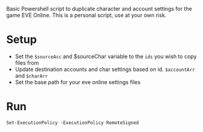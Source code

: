 Basic Powershell script to duplicate character and account settings for the game EVE Online.
This is a personal script, use at your own risk.

# Setup

- Set the `$sourceAcc` and $sourceChar variable to the `ids` you wish to copy files from
- Update destination accounts and char settings based on id. `$accountArr` and `$charArr `
- Set the base path for your eve online settings files

# Run

`Set-ExecutionPolicy -ExecutionPolicy RemoteSigned`